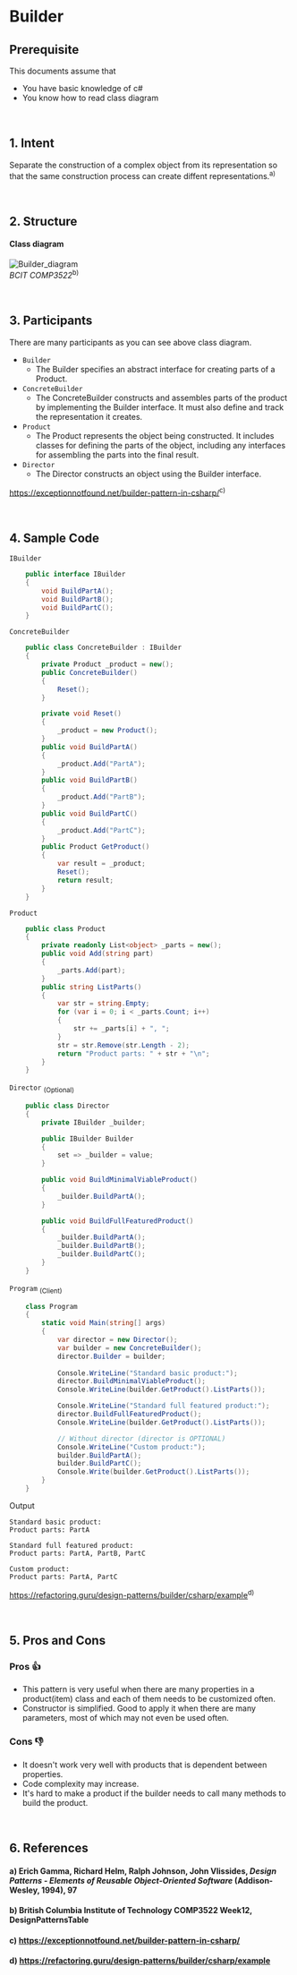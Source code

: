 # Builder

## Prerequisite

This documents assume that
 - You have basic knowledge of c#
 - You know how to read class diagram

&nbsp;
## 1. Intent

Separate the construction of a complex object from its representation so that the same construction process can create diffent representations.<sup>a)</sup>

&nbsp;
## 2. Structure
#### Class diagram
![Builder_diagram](./images/Diagram_Builder.png "Builder Diagram")\
_BCIT COMP3522_<sup>b)</sup>


&nbsp;
## 3. Participants
There are many participants as you can see above class diagram.
- `Builder`
    - The Builder specifies an abstract interface for creating parts of a Product.
- `ConcreteBuilder`
    - The ConcreteBuilder constructs and assembles parts of the product by implementing the Builder interface. It must also define and track the representation it creates.
- `Product`
    - The Product represents the object being constructed. It includes classes for defining the parts of the object, including any interfaces for assembling the parts into the final result.
- `Director`
    - The Director constructs an object using the Builder interface.

https://exceptionnotfound.net/builder-pattern-in-csharp/<sup>c)</sup>


&nbsp;
## 4. Sample Code 
`IBuilder`
```c#
    public interface IBuilder
    {
        void BuildPartA();
        void BuildPartB();
        void BuildPartC();
    }
```

`ConcreteBuilder`
```c#
    public class ConcreteBuilder : IBuilder
    {
        private Product _product = new();
        public ConcreteBuilder()
        {
            Reset();
        }

        private void Reset()
        {
            _product = new Product();
        }
        public void BuildPartA()
        {
            _product.Add("PartA");
        }
        public void BuildPartB()
        {
            _product.Add("PartB");
        }
        public void BuildPartC()
        {
            _product.Add("PartC");
        }
        public Product GetProduct()
        {
            var result = _product;
            Reset();
            return result;
        }
    }
```

`Product`
```c#
    public class Product
    {
        private readonly List<object> _parts = new();
        public void Add(string part)
        {
            _parts.Add(part);
        }
        public string ListParts()
        {
            var str = string.Empty;
            for (var i = 0; i < _parts.Count; i++)
            {
                str += _parts[i] + ", ";
            }
            str = str.Remove(str.Length - 2);
            return "Product parts: " + str + "\n";
        }
    }
```

`Director` <sub>(Optional)</sub>
```c#
    public class Director
    {
        private IBuilder _builder;

        public IBuilder Builder
        {
            set => _builder = value;
        }

        public void BuildMinimalViableProduct()
        {
            _builder.BuildPartA();
        }

        public void BuildFullFeaturedProduct()
        {
            _builder.BuildPartA();
            _builder.BuildPartB();
            _builder.BuildPartC();
        }
    }
```

`Program` <sub>(Client)</sub>
```c#
    class Program
    {
        static void Main(string[] args)
        {
            var director = new Director();
            var builder = new ConcreteBuilder();
            director.Builder = builder;
            
            Console.WriteLine("Standard basic product:");
            director.BuildMinimalViableProduct();
            Console.WriteLine(builder.GetProduct().ListParts());

            Console.WriteLine("Standard full featured product:");
            director.BuildFullFeaturedProduct();
            Console.WriteLine(builder.GetProduct().ListParts());

            // Without director (director is OPTIONAL)
            Console.WriteLine("Custom product:");
            builder.BuildPartA();
            builder.BuildPartC();
            Console.Write(builder.GetProduct().ListParts());
        }
    }
```

Output
```
Standard basic product:
Product parts: PartA

Standard full featured product:
Product parts: PartA, PartB, PartC

Custom product:
Product parts: PartA, PartC
```
https://refactoring.guru/design-patterns/builder/csharp/example<sup>d)</sup>

&nbsp;
## 5. Pros and Cons
### Pros 👍
- This pattern is very useful when there are many properties in a product(item) class and each of them needs to be customized often.
- Constructor is simplified. Good to apply it when there are many parameters, most of which may not even be used often.

### Cons 👎
- It doesn't work very well with products that is dependent between properties.
- Code complexity may increase.
- It's hard to make a product if the builder needs to call many methods to build the product.

&nbsp;
## 6. References
#### a) Erich Gamma, Richard Helm, Ralph Johnson, John Vlissides, _Design Patterns - Elements of Reusable Object-Oriented Software_ (Addison-Wesley, 1994), 97
#### b) British Columbia Institute of Technology COMP3522 Week12, DesignPatternsTable
#### c) https://exceptionnotfound.net/builder-pattern-in-csharp/
#### d) https://refactoring.guru/design-patterns/builder/csharp/example


